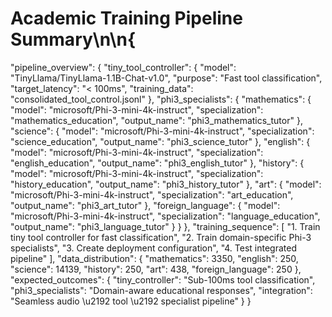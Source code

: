 # Academic Training Pipeline Summary\n\n{
  "pipeline_overview": {
    "tiny_tool_controller": {
      "model": "TinyLlama/TinyLlama-1.1B-Chat-v1.0",
      "purpose": "Fast tool classification",
      "target_latency": "< 100ms",
      "training_data": "consolidated_tool_control.jsonl"
    },
    "phi3_specialists": {
      "mathematics": {
        "model": "microsoft/Phi-3-mini-4k-instruct",
        "specialization": "mathematics_education",
        "output_name": "phi3_mathematics_tutor"
      },
      "science": {
        "model": "microsoft/Phi-3-mini-4k-instruct",
        "specialization": "science_education",
        "output_name": "phi3_science_tutor"
      },
      "english": {
        "model": "microsoft/Phi-3-mini-4k-instruct",
        "specialization": "english_education",
        "output_name": "phi3_english_tutor"
      },
      "history": {
        "model": "microsoft/Phi-3-mini-4k-instruct",
        "specialization": "history_education",
        "output_name": "phi3_history_tutor"
      },
      "art": {
        "model": "microsoft/Phi-3-mini-4k-instruct",
        "specialization": "art_education",
        "output_name": "phi3_art_tutor"
      },
      "foreign_language": {
        "model": "microsoft/Phi-3-mini-4k-instruct",
        "specialization": "language_education",
        "output_name": "phi3_language_tutor"
      }
    }
  },
  "training_sequence": [
    "1. Train tiny tool controller for fast classification",
    "2. Train domain-specific Phi-3 specialists",
    "3. Create deployment configuration",
    "4. Test integrated pipeline"
  ],
  "data_distribution": {
    "mathematics": 3350,
    "english": 250,
    "science": 14139,
    "history": 250,
    "art": 438,
    "foreign_language": 250
  },
  "expected_outcomes": {
    "tiny_controller": "Sub-100ms tool classification",
    "phi3_specialists": "Domain-aware educational responses",
    "integration": "Seamless audio \u2192 tool \u2192 specialist pipeline"
  }
}